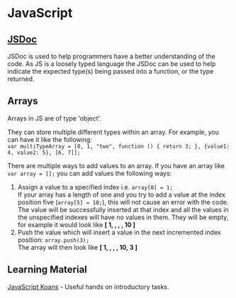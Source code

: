 # JavaScript

## [JSDoc](https://jsdoc.app/)
JSDoc is used to help programmers have a better understanding of the code. As JS is a loosely typed language the JSDoc can be used to help indicate the expected type(s) being passed into a function, or the type returned.

## Arrays
Arrays in JS are of type 'object'.  

They can store multiple different types within an array. For example, you can have it like the following:  
`var multiTypeArray = [0, 1, "two", function () { return 3; }, {value1: 4, value2: 5}, [6, 7]];`  

There are multiple ways to add values to an array. If you have an array like `var array = [];` you can add values the following ways:  
1. Assign a value to a specified index i.e. `array[0] = 1;`  
    If your array has a length of one and you try to add a value at the index position five (`array[5] = 10;`), this will not cause an error with the code. The value will be successfully inserted at that index and all the values in the unspecified indexes will have no values in them. They will be empty, for example it would look like **[ 1, , , , 10 ]**
2. Push the value which will insert a value in the next incremented index position: `array.push(3);`  
    The array will then look like **[ 1, , , , 10, 3 ]**

## Learning Material
[JavaScript Koans](https://github.com/mrdavidlaing/javascript-koans) - Useful hands on introductory tasks.
